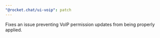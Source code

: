 ```yaml
---
"@rocket.chat/ui-voip": patch
---
```


Fixes an issue preventing VoIP permission updates from being properly applied.
